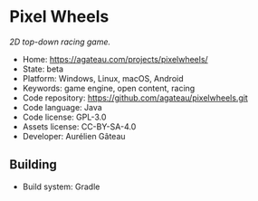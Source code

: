 # Pixel Wheels

_2D top-down racing game._

- Home: https://agateau.com/projects/pixelwheels/
- State: beta
- Platform: Windows, Linux, macOS, Android
- Keywords: game engine, open content, racing
- Code repository: https://github.com/agateau/pixelwheels.git
- Code language: Java
- Code license: GPL-3.0
- Assets license: CC-BY-SA-4.0
- Developer: Aurélien Gâteau

## Building

- Build system: Gradle
